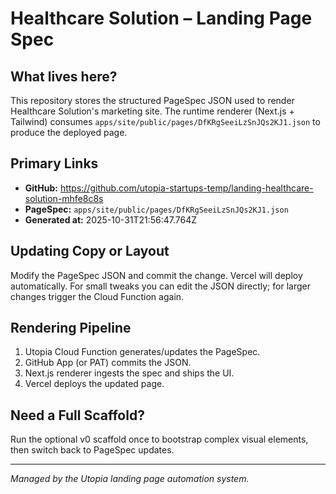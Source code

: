 # Healthcare Solution – Landing Page Spec



## What lives here?

This repository stores the structured PageSpec JSON used to render Healthcare Solution's marketing site.
The runtime renderer (Next.js + Tailwind) consumes `apps/site/public/pages/DfKRgSeeiLzSnJQs2KJ1.json` to produce the deployed page.

## Primary Links

- **GitHub:** https://github.com/utopia-startups-temp/landing-healthcare-solution-mhfe8c8s
- **PageSpec:** `apps/site/public/pages/DfKRgSeeiLzSnJQs2KJ1.json`
- **Generated at:** 2025-10-31T21:56:47.764Z

## Updating Copy or Layout

Modify the PageSpec JSON and commit the change. Vercel will deploy automatically.
For small tweaks you can edit the JSON directly; for larger changes trigger the Cloud Function again.

## Rendering Pipeline

1. Utopia Cloud Function generates/updates the PageSpec.
2. GitHub App (or PAT) commits the JSON.
3. Next.js renderer ingests the spec and ships the UI.
4. Vercel deploys the updated page.

## Need a Full Scaffold?

Run the optional v0 scaffold once to bootstrap complex visual elements, then switch back to PageSpec updates.

---

*Managed by the Utopia landing page automation system.*

